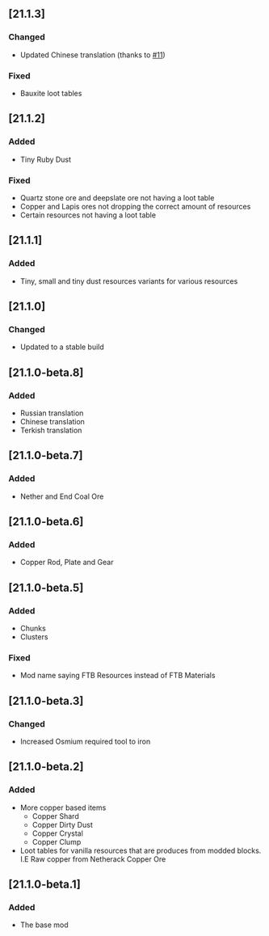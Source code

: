 ## [21.1.3]

### Changed

- Updated Chinese translation (thanks to [#11](https://github.com/FTBTeam/FTB-Materials/pull/11))

### Fixed

- Bauxite loot tables

## [21.1.2]

### Added
* Tiny Ruby Dust

### Fixed
* Quartz stone ore and deepslate ore not having a loot table
* Copper and Lapis ores not dropping the correct amount of resources
* Certain resources not having a loot table

## [21.1.1]

### Added
* Tiny, small and tiny dust resources variants for various resources

## [21.1.0]

### Changed

- Updated to a stable build

## [21.1.0-beta.8]

### Added

- Russian translation
- Chinese translation
- Terkish translation

## [21.1.0-beta.7]

### Added

- Nether and End Coal Ore

## [21.1.0-beta.6]

### Added

- Copper Rod, Plate and Gear

## [21.1.0-beta.5]

### Added

- Chunks
- Clusters

### Fixed

- Mod name saying FTB Resources instead of FTB Materials

## [21.1.0-beta.3]

### Changed

- Increased Osmium required tool to iron

## [21.1.0-beta.2]

### Added

- More copper based items
  - Copper Shard
  - Copper Dirty Dust
  - Copper Crystal
  - Copper Clump
- Loot tables for vanilla resources that are produces from modded blocks. I.E Raw copper from Netherack Copper Ore

## [21.1.0-beta.1]

### Added

- The base mod
